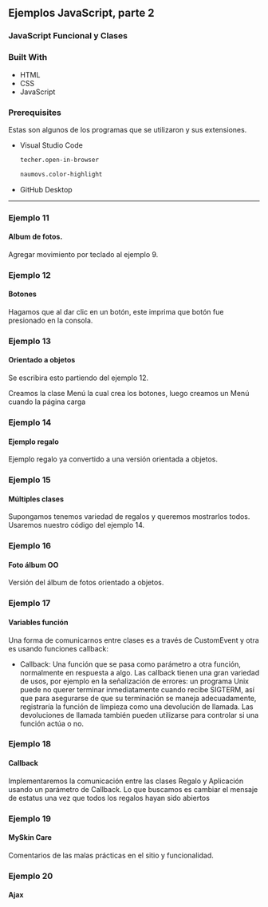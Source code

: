 <!-- ABOUT THE PROJECT -->
## Ejemplos JavaScript, parte 2

### JavaScript Funcional y Clases

### Built With

* HTML
* CSS
* JavaScript

### Prerequisites

Estas son algunos de los programas que se utilizaron y sus extensiones.

* Visual Studio Code
  ```sh
  techer.open-in-browser
  ```
  ```sh
  naumovs.color-highlight
  ```
  
* GitHub Desktop
  
-----

### Ejemplo 11

#### Album de fotos.

Agregar movimiento por teclado al ejemplo 9.


### Ejemplo 12

#### Botones

Hagamos que al dar clic en un botón, este imprima que botón fue presionado en la consola.

### Ejemplo 13

#### Orientado a objetos

Se escribira esto partiendo del ejemplo 12.

Creamos la clase Menú la cual crea los botones, luego creamos un Menú cuando la página carga

### Ejemplo 14

#### Ejemplo regalo

Ejemplo regalo ya convertido a una versión orientada a objetos.

### Ejemplo 15

#### Múltiples clases

Supongamos tenemos variedad de regalos y queremos mostrarlos todos. Usaremos nuestro código del ejemplo 14.

### Ejemplo 16

#### Foto álbum OO

Versión del álbum de fotos orientado a objetos.

### Ejemplo 17

#### Variables función

Una forma de comunicarnos entre clases es a través de CustomEvent y otra es
usando funciones callback:
- Callback: Una función que se pasa como parámetro a otra función, normalmente
en respuesta a algo.
Las callback tienen una gran variedad de usos, por ejemplo en la señalización de
errores: un programa Unix puede no querer terminar inmediatamente cuando recibe
SIGTERM, así que para asegurarse de que su terminación se maneja
adecuadamente, registraría la función de limpieza como una devolución de llamada.
Las devoluciones de llamada también pueden utilizarse para controlar si una función
actúa o no.

### Ejemplo 18

#### Callback

Implementaremos la comunicación entre las clases Regalo y Aplicación usando un
parámetro de Callback. Lo que buscamos es cambiar el mensaje de estatus una vez que
todos los regalos hayan sido abiertos

### Ejemplo 19

#### MySkin Care

Comentarios de las malas prácticas en el sitio y funcionalidad.

### Ejemplo 20

#### Ajax
